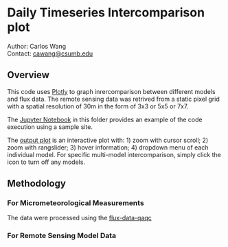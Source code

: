 # Daily Timeseries Intercomparison plot 

Author: Carlos Wang <br/>
Contact: cawang@csumb.edu

## Overview

This code uses [Plotly](https://plot.ly/python/) to graph inrercomparison between different models and flux data. The remote sensing data was retrived from a static pixel grid with a spatial resolution of 30m in the form of 3x3 or 5x5 or 7x7. <br/>

The [Jupyter Notebook](https://github.com/wang6978/flux-data-intercomparison/blob/master/Timeseries/Daily/Daily_Intercomparison.ipynb) in this folder provides an example of the code execution using a sample site. </br>

The [output plot](https://github.com/wang6978/flux-data-intercomparison/blob/master/Timeseries/Daily/Daily_Plot.mov) is an interactive plot with: 1) zoom with cursor scroll; 2) zoom with rangslider; 3) hover information; 4) dropdown menu of each individual model. For specific multi-model intercomparison, simply click the icon to turn off any models.

## Methodology
### For Micrometeorological Measurements 
The data were processed using the [flux-data-qaqc](https://flux-data-qaqc.readthedocs.io/en/latest/)
  
### For Remote Sensing Model Data 
